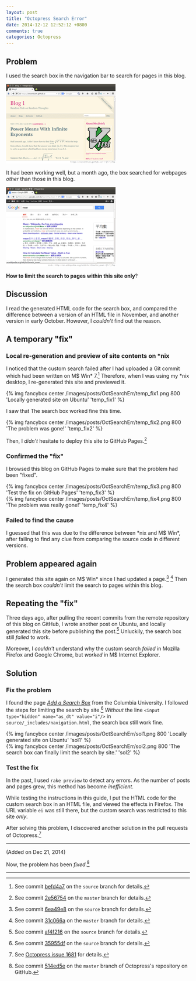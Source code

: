 ```yaml
---
layout: post
title: "Octopress Search Error"
date: 2014-12-12 12:52:12 +0800
comments: true
categories: Octopress
---
```


Problem
---

I used the search box in the navigation bar to search for pages in
this blog.

<picture class="fancybox center" title="Searched with the search box for pages in this blog">
  <source srcset="/images/posts/OctSearchErr/err1.png" media="(min-width: 880px)"></source>
  <img alt="err1" src="/images/posts/OctSearchErr/err1_s.png" />
</picture>

It had been working well, but a month ago, the box searched for
webpages *other* than those in this blog.

<picture class="fancybox center" title="Custom search failed">
  <source srcset="/images/posts/OctSearchErr/err2.png" media="(min-width: 880px)"></source>
  <img alt="err2" src="/images/posts/OctSearchErr/err2_s.png" />
</picture>

**How to limit the search to pages within this site only**?

<!-- more -->

Discussion
---

I read the generated HTML code for the search box, and compared the
difference between a version of an HTML file in November, and another
version in early October.  However, I *couldn't* find out the reason.

A temporary "fix"
---

### Local re-generation and preview of site contents on \*nix

I noticed that the custom search failed after I had uploaded a Git
commit which had been written on M\$ Win\* 7.[^befd4a7]  Therefore,
when I was using my \*nix desktop, I re-generated this site and
previewed it.

{% img fancybox center /images/posts/OctSearchErr/temp_fix1.png 800 'Locally generated site on Ubuntu' 'temp_fix1' %}

I saw that The search box worked fine this time.

{% img fancybox center /images/posts/OctSearchErr/temp_fix2.png 800 'The problem was gone!' 'temp_fix2' %}

Then, I *didn't* hesitate to deploy this site to GitHub
Pages.[^2e56754]

### Confirmed the "fix"

I browsed this blog on GitHub Pages to make sure that the problem had
been "fixed".

{% img fancybox center /images/posts/OctSearchErr/temp_fix3.png 800 'Test the fix on GitHub Pages' 'temp_fix3' %}  
{% img fancybox center /images/posts/OctSearchErr/temp_fix4.png 800 'The problem was really gone!' 'temp_fix4' %}

### Failed to find the cause

I guessed that this was due to the difference between \*nix and M\$
Win\*, after failing to find any clue from comparing the source code
in different versions.

Problem appeared again
---

I generated this site again on M\$ Win\* since I had updated a
page.[^6ea49e8] [^31c066a]  Then the search box *couldn't* limit the
search to pages within this blog.

Repeating the "fix"
---

Three days ago, after pulling the recent commits from the remote
repository of this blog on GitHub, I wrote another post on Ubuntu, and
locally generated this site before publishing the post.[^af4f216]
Unluckily, the search box still *failed* to work.

Moreover, I *couldn't* understand why the custom search *failed* in
Mozilla Firefox and Google Chrome, but *worked* in M\$ Internet
Explorer.

Solution
---

### Fix the problem

I found the page [*Add a Search Box*][guide] from the Columbia
University.  I followed the steps for limiting the search by
site.[^35955df]  *Without* the line `<input type="hidden" name="as_dt"
value="i"/>` in `source/_includes/navigation.html`, the search box
still work fine.

{% img fancybox center /images/posts/OctSearchErr/sol1.png 800 'Locally generated site on Ubuntu' 'sol1' %}  
{% img fancybox center /images/posts/OctSearchErr/sol2.png 800 'The search box can finally limit the search by site.' 'sol2' %}

### Test the fix

In the past, I used `rake preview` to detect any errors.  As the
number of posts and pages grew, this method has become *inefficient*.

While testing the instructions in this guide, I put the HTML code for
the custom search box in an HTML file, and viewed the effects in
Firefox.  The URL variable `ei` was still there, but the custom search
was restricted to this site *only*.

After solving this problem, I discovered another solution in the pull
requests of Octopress.[^alt_sol]

---
(Added on Dec 21, 2014)

Now, the problem has been *fixed*.[^514ed5e]

---
[^befd4a7]: See commit [befd4a7] on the `source` branch for details.
[^2e56754]: See commit [2e56754] on the `master` branch for details.
[^6ea49e8]: See commit [6ea49e8] on the `source` branch for details.
[^31c066a]: See commit [31c066a] on the `master` branch for details.
[^af4f216]: See commit [af4f216] on the `source` branch for details.
[^35955df]: See commit [35955df] on the `source` branch for details.
[^alt_sol]: See [Octopress issue 1681][alt_sol] for details.
[^514ed5e]:
    See commit [514ed5e] on the `master` branch of Octopress's
    repository on GitHub.

[befd4a7]: https://github.com/VincentTam/vincenttam.github.io/commit/befd4a7
[2e56754]: https://github.com/VincentTam/vincenttam.github.io/commit/2e56754
[6ea49e8]: https://github.com/VincentTam/vincenttam.github.io/commit/6ea49e8
[31c066a]: https://github.com/VincentTam/vincenttam.github.io/commit/31c066a
[af4f216]: https://github.com/VincentTam/vincenttam.github.io/commit/af4f216
[guide]: https://cuit.columbia.edu/add-search-box
[35955df]: https://github.com/VincentTam/vincenttam.github.io/commit/35955df
[alt_sol]: https://github.com/imathis/octopress/pull/1681
[514ed5e]: https://github.com/imathis/octopress/commit/514ed5e
